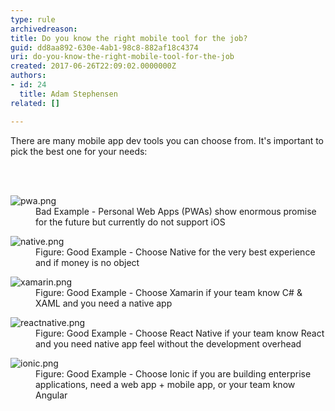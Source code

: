 ```yaml
---
type: rule
archivedreason: 
title: Do you know the right mobile tool for the job?
guid: dd8aa892-630e-4ab1-98c8-882af18c4374
uri: do-you-know-the-right-mobile-tool-for-the-job
created: 2017-06-26T22:09:02.0000000Z
authors:
- id: 24
  title: Adam Stephensen
related: []

---
```



<p>There are many&#160;mobile app&#160;dev&#160;tools&#160;you can choose from. It's important to pick the best one for your needs&#58;<br></p>
<br><excerpt class='endintro'></excerpt><br>
<dl class="badImage"><dt>
      <img src="/PublishingImages/pwa.png" alt="pwa.png" />
   </dt><dd>Bad Example -&#160;Personal Web Apps (PWAs)&#160;show enormous promise for the future but currently do not support iOS</dd></dl><dl class="goodImage"><dt><img src="/PublishingImages/native.png" alt="native.png" /> </dt><dd>​Figure&#58; Good Example - Choose Native for the very best experience and if money is no object</dd></dl><dl class="goodImage"><dt>
      <img src="/PublishingImages/xamarin.png" alt="xamarin.png" />
   </dt><dd>Figure&#58; Good Example - Choose Xamarin if your team know C# &amp; XAML and you need a native app</dd></dl><dl class="goodImage"><dt>
      <img src="/PublishingImages/reactnative.png" alt="reactnative.png" />
   </dt><dd>Figure&#58; Good Example - Choose React Native if your team know React and you need native app feel without the ​development overhead</dd></dl><dl class="goodImage"><dt>
      <img src="/PublishingImages/ionic.png" alt="ionic.png" />
   </dt><dd>Figure&#58; Good Example - Choose Ionic if you are building enterprise applications, need a web&#160;app + mobile app, or your team know Angular</dd></dl>


